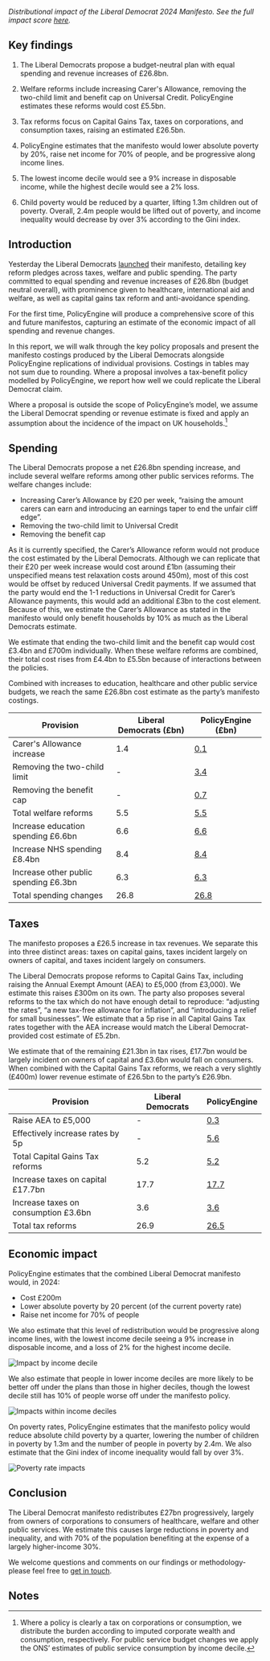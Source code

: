 _Distributional impact of the Liberal Democrat 2024 Manifesto. See the full impact score [here](https://policyengine.org/uk/policy?focus=policyOutput.policyBreakdown&reform=57826&region=uk&timePeriod=2028&baseline=1)._

## Key findings

1. The Liberal Democrats propose a budget-neutral plan with equal spending and revenue increases of £26.8bn.

2. Welfare reforms include increasing Carer's Allowance, removing the two-child limit and benefit cap on Universal Credit. PolicyEngine estimates these reforms would cost £5.5bn.

3. Tax reforms focus on Capital Gains Tax, taxes on corporations, and consumption taxes, raising an estimated £26.5bn.

4. PolicyEngine estimates that the manifesto would lower absolute poverty by 20%, raise net income for 70% of people, and be progressive along income lines.

5. The lowest income decile would see a 9% increase in disposable income, while the highest decile would see a 2% loss.

6. Child poverty would be reduced by a quarter, lifting 1.3m children out of poverty. Overall, 2.4m people would be lifted out of poverty, and income inequality would decrease by over 3% according to the Gini index.

## Introduction

Yesterday the Liberal Democrats [launched](https://www.bbc.co.uk/news/articles/crgg9l8z4lpo) their manifesto, detailing key reform pledges across taxes, welfare and public spending. The party committed to equal spending and revenue increases of £26.8bn (budget neutral overall), with prominence given to healthcare, international aid and welfare, as well as capital gains tax reform and anti-avoidance spending.

For the first time, PolicyEngine will produce a comprehensive score of this and future manifestos, capturing an estimate of the economic impact of all spending and revenue changes.

In this report, we will walk through the key policy proposals and present the manifesto costings produced by the Liberal Democrats alongside PolicyEngine replications of individual provisions. Costings in tables may not sum due to rounding. Where a proposal involves a tax-benefit policy modelled by PolicyEngine, we report how well we could replicate the Liberal Democrat claim.

Where a proposal is outside the scope of PolicyEngine’s model, we assume the Liberal Democrat spending or revenue estimate is fixed and apply an assumption about the incidence of the impact on UK households.[^1]

## Spending

The Liberal Democrats propose a net £26.8bn spending increase, and include several welfare reforms among other public services reforms. The welfare changes include:

- Increasing Carer’s Allowance by £20 per week, “raising the amount carers can earn and introducing an earnings taper to end the unfair cliff edge”.
- Removing the two-child limit to Universal Credit
- Removing the benefit cap

As it is currently specified, the Carer’s Allowance reform would not produce the cost estimated by the Liberal Democrats. Although we can replicate that their £20 per week increase would cost around £1bn (assuming their unspecified means test relaxation costs around 450m), most of this cost would be offset by reduced Universal Credit payments. If we assumed that the party would end the 1-1 reductions in Universal Credit for Carer’s Allowance payments, this would add an additional £3bn to the cost element. Because of this, we estimate the Carer’s Allowance as stated in the manifesto would only benefit households by 10% as much as the Liberal Democrats estimate.

We estimate that ending the two-child limit and the benefit cap would cost £3.4bn and £700m individually. When these welfare reforms are combined, their total cost rises from £4.4bn to £5.5bn because of interactions between the policies.

Combined with increases to education, healthcare and other public service budgets, we reach the same £26.8bn cost estimate as the party’s manifesto costings.

| **Provision**                         | **Liberal Democrats (£bn)** | **PolicyEngine (£bn)**                                                                                                          |
| ------------------------------------- | --------------------------- | ------------------------------------------------------------------------------------------------------------------------------- |
| Carer's Allowance increase            | 1.4                         | [0.1](https://policyengine.org/uk/policy?reform=57787&focus=policyOutput.policyBreakdown&timePeriod=2028&region=uk&baseline=1)  |
| Removing the two-child limit          | -                           | [3.4](https://policyengine.org/uk/policy?focus=policyOutput.policyBreakdown&reform=54700&region=uk&timePeriod=2028&baseline=1)  |
| Removing the benefit cap              | -                           | [0.7](https://policyengine.org/uk/policy?focus=policyOutput.policyBreakdown&reform=57793&region=uk&timePeriod=2028&baseline=1)  |
| Total welfare reforms                 | 5.5                         | [5.5](https://policyengine.org/uk/policy?focus=policyOutput.policyBreakdown&reform=57795&region=uk&timePeriod=2028&baseline=1)  |
| Increase education spending £6.6bn    | 6.6                         | [6.6](https://policyengine.org/uk/policy?focus=policyOutput.policyBreakdown&reform=57797&region=uk&timePeriod=2028&baseline=1)  |
| Increase NHS spending £8.4bn          | 8.4                         | [8.4](https://policyengine.org/uk/policy?focus=policyOutput.policyBreakdown&reform=57798&region=uk&timePeriod=2028&baseline=1)  |
| Increase other public spending £6.3bn | 6.3                         | [6.3](https://policyengine.org/uk/policy?focus=policyOutput.policyBreakdown&reform=57799&region=uk&timePeriod=2028&baseline=1)  |
| Total spending changes                | 26.8                        | [26.8](https://policyengine.org/uk/policy?focus=policyOutput.policyBreakdown&reform=57824&region=uk&timePeriod=2028&baseline=1) |

## Taxes

The manifesto proposes a £26.5 increase in tax revenues. We separate this into three distinct areas: taxes on capital gains, taxes incident largely on owners of capital, and taxes incident largely on consumers.

The Liberal Democrats propose reforms to Capital Gains Tax, including raising the Annual Exempt Amount (AEA) to £5,000 (from £3,000). We estimate this raises £300m on its own. The party also proposes several reforms to the tax which do not have enough detail to reproduce: “adjusting the rates”, “a new tax-free allowance for inflation”, and “introducing a relief for small businesses”. We estimate that a 5p rise in all Capital Gains Tax rates together with the AEA increase would match the Liberal Democrat-provided cost estimate of £5.2bn.

We estimate that of the remaining £21.3bn in tax rises, £17.7bn would be largely incident on owners of capital and £3.6bn would fall on consumers. When combined with the Capital Gains Tax reforms, we reach a very slightly (£400m) lower revenue estimate of £26.5bn to the party’s £26.9bn.

| Provision                            | Liberal Democrats | PolicyEngine                                                                                                                    |
| ------------------------------------ | ----------------- | ------------------------------------------------------------------------------------------------------------------------------- |
| Raise AEA to £5,000                  | -                 | [0.3](https://policyengine.org/uk/policy?focus=policyOutput.policyBreakdown&reform=57808&region=uk&timePeriod=2028&baseline=1)  |
| Effectively increase rates by 5p     | -                 | [5.6](https://policyengine.org/uk/policy?focus=policyOutput.policyBreakdown&reform=57817&region=uk&timePeriod=2028&baseline=1)  |
| Total Capital Gains Tax reforms      | 5.2               | [5.2](https://policyengine.org/uk/policy?focus=policyOutput.policyBreakdown&reform=57813&region=uk&timePeriod=2028&baseline=1)  |
| Increase taxes on capital £17.7bn    | 17.7              | [17.7](https://policyengine.org/uk/policy?focus=policyOutput.policyBreakdown&reform=57818&region=uk&timePeriod=2028&baseline=1) |
| Increase taxes on consumption £3.6bn | 3.6               | [3.6](https://policyengine.org/uk/policy?focus=policyOutput.policyBreakdown&reform=57820&region=uk&timePeriod=2028&baseline=1)  |
| Total tax reforms                    | 26.9              | [26.5](https://policyengine.org/uk/policy?focus=policyOutput.policyBreakdown&reform=57823&region=uk&timePeriod=2028&baseline=1) |

## Economic impact

PolicyEngine estimates that the combined Liberal Democrat manifesto would, in 2024:

- Cost £200m
- Lower absolute poverty by 20 percent (of the current poverty rate)
- Raise net income for 70% of people

We also estimate that this level of redistribution would be progressive along income lines, with the lowest income decile seeing a 9% increase in disposable income, and a loss of 2% for the highest income decile.

![Impact by income decile](/images/posts/lib-dem-2024-manifesto/decile_impact.jpeg "image_tooltip")

We also estimate that people in lower income deciles are more likely to be better off under the plans than those in higher deciles, though the lowest decile still has 10% of people worse off under the manifesto policy.

![Impacts within income deciles](/images/posts/lib-dem-2024-manifesto/intra_decile_impact.jpeg "image_tooltip")

On poverty rates, PolicyEngine estimates that the manifesto policy would reduce absolute child poverty by a quarter, lowering the number of children in poverty by 1.3m and the number of people in poverty by 2.4m. We also estimate that the Gini index of income inequality would fall by over 3%.

![Poverty rate impacts](/images/posts/lib-dem-2024-manifesto/poverty_impact.jpeg "image_tooltip")

## Conclusion

The Liberal Democrat manifesto redistributes £27bn progressively, largely from owners of corporations to consumers of healthcare, welfare and other public services. We estimate this causes large reductions in poverty and inequality, and with 70% of the population benefiting at the expense of a largely higher-income 30%.

We welcome questions and comments on our findings or methodology- please feel free to [get in touch](mailto:contact@policyengine.org).

<!-- Footnotes themselves at the bottom. -->

## Notes

[^1]: Where a policy is clearly a tax on corporations or consumption, we distribute the burden according to imputed corporate wealth and consumption, respectively. For public service budget changes we apply the ONS’ estimates of public service consumption by income decile.
